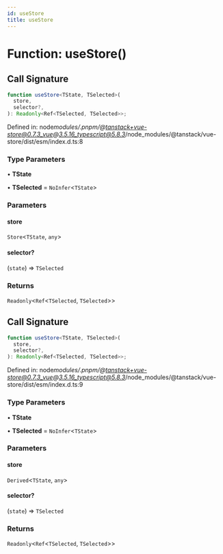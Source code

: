 ```yaml
---
id: useStore
title: useStore
---
```


<!-- DO NOT EDIT: this page is autogenerated from the type comments -->

# Function: useStore()

## Call Signature

```ts
function useStore<TState, TSelected>(
  store,
  selector?,
): Readonly<Ref<TSelected, TSelected>>;
```

Defined in: node*modules/.pnpm/@tanstack+vue-store@0.7.3_vue@3.5.16_typescript@5.8.3*/node_modules/@tanstack/vue-store/dist/esm/index.d.ts:8

### Type Parameters

• **TState**

• **TSelected** = `NoInfer`\<`TState`\>

### Parameters

#### store

`Store`\<`TState`, `any`\>

#### selector?

(`state`) => `TSelected`

### Returns

`Readonly`\<`Ref`\<`TSelected`, `TSelected`\>\>

## Call Signature

```ts
function useStore<TState, TSelected>(
  store,
  selector?,
): Readonly<Ref<TSelected, TSelected>>;
```

Defined in: node*modules/.pnpm/@tanstack+vue-store@0.7.3_vue@3.5.16_typescript@5.8.3*/node_modules/@tanstack/vue-store/dist/esm/index.d.ts:9

### Type Parameters

• **TState**

• **TSelected** = `NoInfer`\<`TState`\>

### Parameters

#### store

`Derived`\<`TState`, `any`\>

#### selector?

(`state`) => `TSelected`

### Returns

`Readonly`\<`Ref`\<`TSelected`, `TSelected`\>\>
